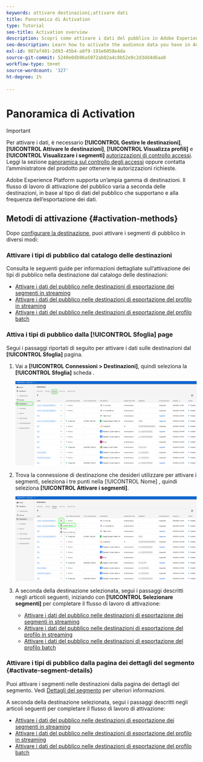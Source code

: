 ```yaml
---
keywords: attivare destinazioni;attivare dati
title: Panoramica di Activation
type: Tutorial
seo-title: Activation overview
description: Scopri come attivare i dati del pubblico in Adobe Experience Platform a vari tipi di destinazioni.
seo-description: Learn how to activate the audience data you have in Adobe Experience Platform to various types of destinations.
exl-id: 987af401-2d93-45b4-a8f9-191e6058e4da
source-git-commit: 5240e0db96a5072ab02a4c8b52e9c2d3dd4d6aa0
workflow-type: tm+mt
source-wordcount: '327'
ht-degree: 1%

---
```


# Panoramica di Activation

>[!IMPORTANT]
> 
>Per attivare i dati, è necessario **[!UICONTROL Gestire le destinazioni]**, **[!UICONTROL Attivare le destinazioni]**, **[!UICONTROL Visualizza profili]** e **[!UICONTROL Visualizzare i segmenti]** [autorizzazioni di controllo accessi](/help/access-control/home.md#permissions). Leggi la sezione [panoramica sul controllo degli accessi](/help/access-control/ui/overview.md) oppure contatta l’amministratore del prodotto per ottenere le autorizzazioni richieste.

Adobe Experience Platform supporta un’ampia gamma di destinazioni. Il flusso di lavoro di attivazione del pubblico varia a seconda delle destinazioni, in base al tipo di dati del pubblico che supportano e alla frequenza dell’esportazione dei dati.

## Metodi di attivazione {#activation-methods}

Dopo [configurare la destinazione](connect-destination.md), puoi attivare i segmenti di pubblico in diversi modi:

### Attivare i tipi di pubblico dal catalogo delle destinazioni

Consulta le seguenti guide per informazioni dettagliate sull’attivazione dei tipi di pubblico nella destinazione dal catalogo delle destinazioni:

* [Attivare i dati del pubblico nelle destinazioni di esportazione dei segmenti in streaming](activate-segment-streaming-destinations.md)
* [Attivare i dati del pubblico nelle destinazioni di esportazione del profilo in streaming](activate-streaming-profile-destinations.md)
* [Attivare i dati del pubblico nelle destinazioni di esportazione del profilo batch](activate-batch-profile-destinations.md)

### Attiva i tipi di pubblico dalla [!UICONTROL Sfoglia] page

Segui i passaggi riportati di seguito per attivare i dati sulle destinazioni dal **[!UICONTROL Sfoglia]** pagina.

1. Vai a **[!UICONTROL Connessioni > Destinazioni]**, quindi seleziona la **[!UICONTROL Sfoglia]** scheda .

   ![Scheda Sfoglia](../assets/ui/activation-overview/browse-tab.png)

1. Trova la connessione di destinazione che desideri utilizzare per attivare i segmenti, seleziona i tre punti nella [!UICONTROL Nome] , quindi seleziona **[!UICONTROL Attivare i segmenti]**.

   ![Pulsante Attiva segmenti](../assets/ui/activation-overview/activate-segments.png)

1. A seconda della destinazione selezionata, segui i passaggi descritti negli articoli seguenti, iniziando con **[!UICONTROL Selezionare segmenti]** per completare il flusso di lavoro di attivazione:

   * [Attivare i dati del pubblico nelle destinazioni di esportazione dei segmenti in streaming](activate-segment-streaming-destinations.md)
   * [Attivare i dati del pubblico nelle destinazioni di esportazione del profilo in streaming](activate-streaming-profile-destinations.md)
   * [Attivare i dati del pubblico nelle destinazioni di esportazione del profilo batch](activate-batch-profile-destinations.md)

### Attivare i tipi di pubblico dalla pagina dei dettagli del segmento {#activate-segment-details}

Puoi attivare i segmenti nelle destinazioni dalla pagina dei dettagli del segmento. Vedi [Dettagli del segmento](../../segmentation/ui/overview.md#segment-details) per ulteriori informazioni.

A seconda della destinazione selezionata, segui i passaggi descritti negli articoli seguenti per completare il flusso di lavoro di attivazione:

* [Attivare i dati del pubblico nelle destinazioni di esportazione dei segmenti in streaming](activate-segment-streaming-destinations.md)
* [Attivare i dati del pubblico nelle destinazioni di esportazione del profilo in streaming](activate-streaming-profile-destinations.md)
* [Attivare i dati del pubblico nelle destinazioni di esportazione del profilo batch](activate-batch-profile-destinations.md)
